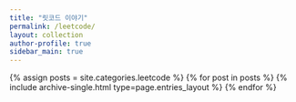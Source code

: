 ```yaml
---
title: "릿코드 이야기"
permalink: /leetcode/
layout: collection
author-profile: true
sidebar_main: true
---
```


{% assign posts = site.categories.leetcode %}
{% for post in posts %} {% include archive-single.html type=page.entries_layout %} {% endfor %}
